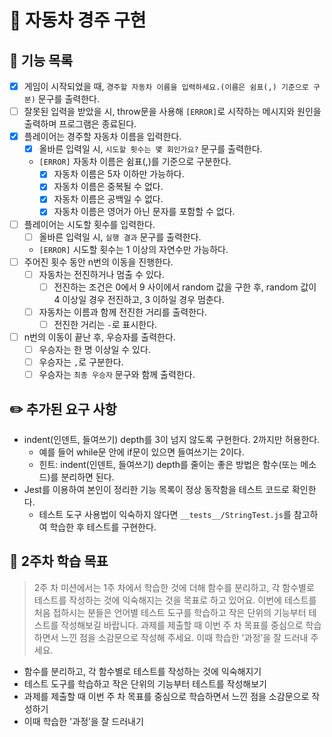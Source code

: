 # 🚗 자동차 경주 구현

## 🎯 기능 목록

- [x] 게임이 시작되었을 때, `경주할 자동차 이름을 입력하세요.(이름은 쉼표(,) 기준으로 구분)` 문구를 출력한다.
- [ ] 잘못된 입력을 받았을 시, throw문을 사용해 `[ERROR]`로 시작하는 메시지와 원인을 출력하며 프로그램은 종료된다.
- [x] 플레이어는 경주할 자동차 이름을 입력한다.
  - [x] 올바른 입력일 시, `시도할 횟수는 몇 회인가요?` 문구를 출력한다.
  * `[ERROR]` 자동차 이름은 쉼표(,)를 기준으로 구분한다.
    - [x] 자동차 이름은 5자 이하만 가능하다.
    - [x] 자동차 이름은 중복될 수 없다.
    - [x] 자동차 이름은 공백일 수 없다.
    - [x] 자동차 이름은 영어가 아닌 문자를 포함할 수 없다.
- [ ] 플레이어는 시도할 횟수를 입력한다.
  - [ ] 올바른 입력일 시, `실행 결과` 문구를 출력한다.
  * `[ERROR]` 시도할 횟수는 1 이상의 자연수만 가능하다.
- [ ] 주어진 횟수 동안 n번의 이동을 진행한다.
  - [ ] 자동차는 전진하거나 멈출 수 있다.
    - [ ] 전진하는 조건은 0에서 9 사이에서 random 값을 구한 후, random 값이 4 이상일 경우 전진하고, 3 이하일 경우 멈춘다.
  - [ ] 자동차는 이름과 함께 전진한 거리를 출력한다.
    - [ ] 전진한 거리는 `-`로 표시한다.
- [ ] n번의 이동이 끝난 후, 우승자를 출력한다.
  - [ ] 우승자는 한 명 이상일 수 있다.
  - [ ] 우승자는 `,`로 구분한다.
  - [ ] 우승자는 `최종 우승자` 문구와 함께 출력한다.

## ✏️ 추가된 요구 사항

- indent(인덴트, 들여쓰기) depth를 3이 넘지 않도록 구현한다. 2까지만 허용한다.
  - 예를 들어 while문 안에 if문이 있으면 들여쓰기는 2이다.
  - 힌트: indent(인덴트, 들여쓰기) depth를 줄이는 좋은 방법은 함수(또는 메소드)를 분리하면 된다.
- Jest를 이용하여 본인이 정리한 기능 목록이 정상 동작함을 테스트 코드로 확인한다.
  - 테스트 도구 사용법이 익숙하지 않다면 `__tests__/StringTest.js`를 참고하여 학습한 후 테스트를 구현한다.

## 📝 2주차 학습 목표

> 2주 차 미션에서는 1주 차에서 학습한 것에 더해 함수를 분리하고, 각 함수별로 테스트를 작성하는 것에 익숙해지는 것을 목표로 하고 있어요. 이번에 테스트를 처음 접하시는 분들은 언어별 테스트 도구를 학습하고 작은 단위의 기능부터 테스트를 작성해보길 바랍니다. 과제를 제출할 때 이번 주 차 목표를 중심으로 학습하면서 느낀 점을 소감문으로 작성해 주세요. 이때 학습한 '과정’을 잘 드러내 주세요.

- 함수를 분리하고, 각 함수별로 테스트를 작성하는 것에 익숙해지기
- 테스트 도구를 학습하고 작은 단위의 기능부터 테스트를 작성해보기
- 과제를 제출할 때 이번 주 차 목표를 중심으로 학습하면서 느낀 점을 소감문으로 작성하기
- 이때 학습한 '과정’을 잘 드러내기
